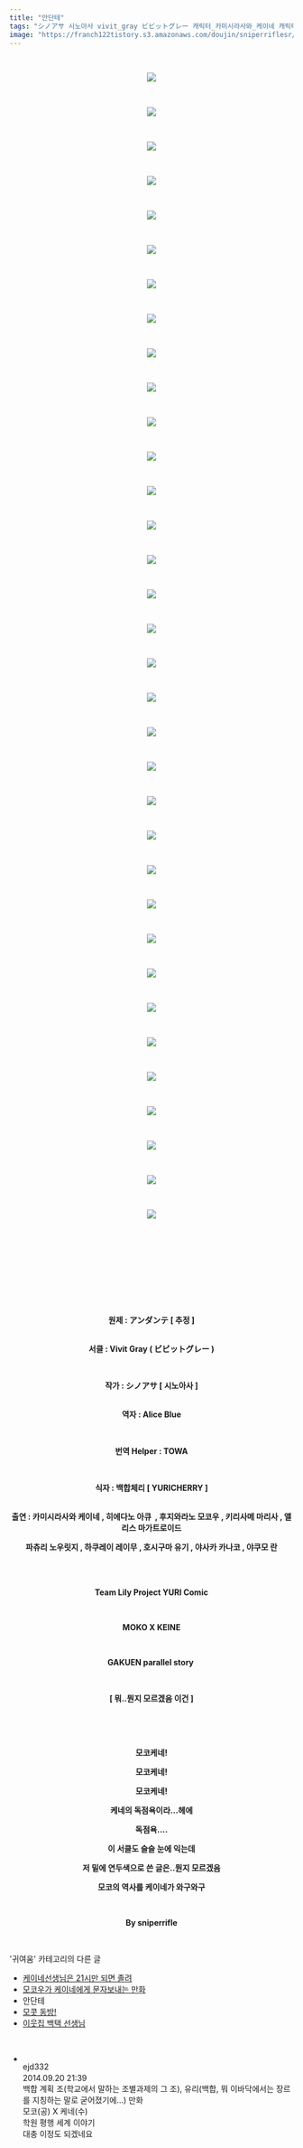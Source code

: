 ```yaml
---
title: "안단테"
tags: "シノアサ 시노아사 vivit_gray ビビットグレー 캐릭터_카미시라사와_케이네 캐릭터_히에다노_아큐 캐릭터_후지와라노_모코우 캐릭터_키리사메_마리사 캐릭터_앨리스_마가트로이드 캐릭터_파츄리_널릿지 캐릭터_하쿠레이_레이무 캐릭터_호시구마_유기 캐릭터_야사카_카나코 캐릭터_야쿠모_란 귀여움"
image: "https://franch122tistory.s3.amazonaws.com/doujin/sniperriflesr/128/001.png"
---
```

<div class="article">
<p style="TEXT-ALIGN: center"> </p>
<p style="TEXT-ALIGN: center"><img src="{{ site.imgserver8 }}/sniperriflesr/128/001.png"/></p>
<p style="TEXT-ALIGN: center"> </p>
<p style="TEXT-ALIGN: center"><img src="{{ site.imgserver8 }}/sniperriflesr/128/002.jpg"/></p>
<p style="TEXT-ALIGN: center"> </p>
<p style="TEXT-ALIGN: center"><img src="{{ site.imgserver8 }}/sniperriflesr/128/003.png"/></p>
<p style="TEXT-ALIGN: center"> </p>
<p style="TEXT-ALIGN: center"><img src="{{ site.imgserver8 }}/sniperriflesr/128/004.png"/></p>
<p style="TEXT-ALIGN: center"> </p>
<p style="TEXT-ALIGN: center"><img src="{{ site.imgserver8 }}/sniperriflesr/128/005.png"/></p>
<p style="TEXT-ALIGN: center"> </p>
<p style="TEXT-ALIGN: center"><img src="{{ site.imgserver8 }}/sniperriflesr/128/006.png"/></p>
<p style="TEXT-ALIGN: center"> </p>
<p style="TEXT-ALIGN: center"><img src="{{ site.imgserver8 }}/sniperriflesr/128/007.png"/></p>
<p style="TEXT-ALIGN: center"> </p>
<p style="TEXT-ALIGN: center"><img src="{{ site.imgserver8 }}/sniperriflesr/128/008.png"/></p>
<p style="TEXT-ALIGN: center"> </p>
<p style="TEXT-ALIGN: center"><img src="{{ site.imgserver8 }}/sniperriflesr/128/009.png"/></p>
<p style="TEXT-ALIGN: center"> </p>
<p style="TEXT-ALIGN: center"><img src="{{ site.imgserver8 }}/sniperriflesr/128/010.png"/></p>
<p style="TEXT-ALIGN: center"> </p>
<p style="TEXT-ALIGN: center"><img src="{{ site.imgserver8 }}/sniperriflesr/128/011.png"/></p>
<p style="TEXT-ALIGN: center"> </p>
<p style="TEXT-ALIGN: center"><img src="{{ site.imgserver8 }}/sniperriflesr/128/012.png"/></p>
<p style="TEXT-ALIGN: center"> </p>
<p style="TEXT-ALIGN: center"><img src="{{ site.imgserver8 }}/sniperriflesr/128/013.png"/></p>
<p style="TEXT-ALIGN: center"> </p>
<p style="TEXT-ALIGN: center"><img src="{{ site.imgserver8 }}/sniperriflesr/128/014.png"/></p>
<p style="TEXT-ALIGN: center"> </p>
<p style="TEXT-ALIGN: center"><img src="{{ site.imgserver8 }}/sniperriflesr/128/015.png"/></p>
<p style="TEXT-ALIGN: center"> </p>
<p style="TEXT-ALIGN: center"><img src="{{ site.imgserver8 }}/sniperriflesr/128/016.png"/></p>
<p style="TEXT-ALIGN: center"> </p>
<p style="TEXT-ALIGN: center"><img src="{{ site.imgserver8 }}/sniperriflesr/128/017.png"/></p>
<p style="TEXT-ALIGN: center"> </p>
<p style="TEXT-ALIGN: center"><img src="{{ site.imgserver8 }}/sniperriflesr/128/018.png"/></p>
<p style="TEXT-ALIGN: center"> </p>
<p style="TEXT-ALIGN: center"><img src="{{ site.imgserver8 }}/sniperriflesr/128/019.png"/></p>
<p style="TEXT-ALIGN: center"> </p>
<p style="TEXT-ALIGN: center"><img src="{{ site.imgserver8 }}/sniperriflesr/128/020.png"/></p>
<p style="TEXT-ALIGN: center"> </p>
<p style="TEXT-ALIGN: center"><img src="{{ site.imgserver8 }}/sniperriflesr/128/021.png"/></p>
<p style="TEXT-ALIGN: center"> </p>
<p style="TEXT-ALIGN: center"><img src="{{ site.imgserver8 }}/sniperriflesr/128/022.png"/></p>
<p style="TEXT-ALIGN: center"> </p>
<p style="TEXT-ALIGN: center"><img src="{{ site.imgserver8 }}/sniperriflesr/128/023.png"/></p>
<p style="TEXT-ALIGN: center"> </p>
<p style="TEXT-ALIGN: center"><img src="{{ site.imgserver8 }}/sniperriflesr/128/024.png"/></p>
<p style="TEXT-ALIGN: center"> </p>
<p style="TEXT-ALIGN: center"><img src="{{ site.imgserver8 }}/sniperriflesr/128/025.png"/></p>
<p style="TEXT-ALIGN: center"> </p>
<p style="TEXT-ALIGN: center"><img src="{{ site.imgserver8 }}/sniperriflesr/128/026.png"/></p>
<p style="TEXT-ALIGN: center"> </p>
<p style="TEXT-ALIGN: center"><img src="{{ site.imgserver8 }}/sniperriflesr/128/027.png"/></p>
<p style="TEXT-ALIGN: center"> </p>
<p style="TEXT-ALIGN: center"><img src="{{ site.imgserver8 }}/sniperriflesr/128/028.png"/></p>
<p style="TEXT-ALIGN: center"> </p>
<p style="TEXT-ALIGN: center"><img src="{{ site.imgserver8 }}/sniperriflesr/128/029.png"/></p>
<p style="TEXT-ALIGN: center"> </p>
<p style="TEXT-ALIGN: center"><img src="{{ site.imgserver8 }}/sniperriflesr/128/030.png"/></p>
<p style="TEXT-ALIGN: center"> </p>
<p style="TEXT-ALIGN: center"><img src="{{ site.imgserver8 }}/sniperriflesr/128/031.png"/></p>
<p style="TEXT-ALIGN: center"> </p>
<p style="TEXT-ALIGN: center"><img src="{{ site.imgserver8 }}/sniperriflesr/128/032.png"/></p>
<p style="TEXT-ALIGN: center"> </p>
<p style="TEXT-ALIGN: center"><img src="{{ site.imgserver8 }}/sniperriflesr/128/033.png"/></p>
<p style="TEXT-ALIGN: center"> </p>
<p style="TEXT-ALIGN: center"><img src="{{ site.imgserver8 }}/sniperriflesr/128/034.png"/></p>
<p style="TEXT-ALIGN: center"> </p>
<p style="TEXT-ALIGN: center"> </p>
<p style="TEXT-ALIGN: center"> </p>
<p style="TEXT-ALIGN: center"> </p>
<p style="TEXT-ALIGN: center"> </p>
<p style="TEXT-ALIGN: center"><strong>원제 : アンダンテ [ 추정 ]</strong></p>
<p style="TEXT-ALIGN: center"><br/><strong>서클 : Vivit Gray ( ビビットグレー )</strong></p>
<p style="TEXT-ALIGN: center"><strong> </strong></p>
<p style="TEXT-ALIGN: center"><strong>작가 : シノアサ [ 시노아사 ]</strong></p>
<p style="TEXT-ALIGN: center"><br/><strong>역자 : Alice Blue</strong></p>
<p style="TEXT-ALIGN: center"><strong></strong> </p>
<p style="TEXT-ALIGN: center"><strong>번역 Helper : TOWA</strong></p>
<p style="TEXT-ALIGN: center"><strong></strong> </p>
<p style="TEXT-ALIGN: center"><strong>식자 : 백합체리 [ YURICHERRY ]</strong></p>
<p style="TEXT-ALIGN: center"><br/><strong>출연 : 카미시라사와 케이네 , 히에다노 아큐  , 후지와라노 모코우 , 키리사메 마리사 , 앨리스 마가트로이드</strong></p>
<p align="center" style="TEXT-ALIGN: center"><strong>파츄리 노우릿지 , 하쿠레이 레이무 , 호시구마 유기 , 야사카 카나코 , 야쿠모 란</strong></p>
<p style="TEXT-ALIGN: center"><strong><br/></strong> </p>
<p align="center" style="TEXT-ALIGN: center"><strong>Team Lily Project YURI Comic</strong></p>
<p align="center" style="TEXT-ALIGN: center"><strong> </strong></p>
<p align="center" style="TEXT-ALIGN: center"><strong>MOKO X KEINE</strong></p>
<p align="center" style="TEXT-ALIGN: center"><strong> </strong></p>
<p align="center" style="TEXT-ALIGN: center"><strong>GAKUEN parallel story </strong></p>
<p style="TEXT-ALIGN: center"><strong></strong> </p>
<p style="TEXT-ALIGN: center"><strong>[ 뭐..뭔지 모르겠음 이건 ]</strong></p>
<p style="TEXT-ALIGN: center"><strong></strong> </p>
<p style="TEXT-ALIGN: center"><strong></strong> </p>
<p style="TEXT-ALIGN: center"><strong>모코케네!</strong></p>
<p style="TEXT-ALIGN: center"><strong>모코케네!</strong></p>
<p style="TEXT-ALIGN: center"><strong>모코케네!</strong></p>
<p style="TEXT-ALIGN: center"><strong>케네의 독점욕이라...헤에</strong></p>
<p style="TEXT-ALIGN: center"><strong>독점욕....</strong></p>
<p style="TEXT-ALIGN: center"><strong>이 서클도 슬슬 눈에 익는데</strong></p>
<p style="TEXT-ALIGN: center"><strong></strong><strong>저 밑에 연두색으로 쓴 글은..뭔지 모르겠음</strong></p>
<p style="TEXT-ALIGN: center"><strong>모코의 역사를 케이네가 와구와구</strong></p>
<p style="TEXT-ALIGN: center"><strong></strong> </p>
<p style="TEXT-ALIGN: center"><strong>By sniperrifle</strong></p>
</div><br/>
<div class="another">
<p>'귀여움' 카테고리의 다른 글</p>
<ul>
<li><a href="/sniperriflesr_131">케이네선생님은 21시만 되면 졸려</a></li>
<li><a href="/sniperriflesr_130">모코우가 케이네에게 문자보내는 만화</a></li>
<li>안단테</li>
<li><a href="/sniperriflesr_127">모콧 동방!</a></li>
<li><a href="/sniperriflesr_120">이웃집 백택 선생님</a></li>
</ul>
</div><br/>
<div class="comment" id="commentListBlock_128" style="display:block"><ul><li class="firstCmt"><div class="opinionListMenu">
<div class="icon"><img alt="" class="myicon" src="http://i1.daumcdn.net/pimg/blog/p_img/mycon/basic_2.gif"/></div>
<div class="fl">
<span class="bold">ejd332</span>
<div style="width: 1px; height: 1px; overflow: hidden; visibility: hidden; border:1px solid red">
<span id="uname160" style="display:none;">ejd332</span>
<span id="pwd160" style="display:none;"></span>
<span id="emailblog160" name="ejd332@naver.com" style="display:none;"></span>
<span id="open160" style="display:none">Y</span>
</div>
</div>
<div class="sDateTime">2014.09.20 21:39</div>
</div>
<div class="cont" id="Text160">백합 계획 조(학교에서 말하는 조별과제의 그 조), 유리(백합, 뭐 이바닥에서는 장르를 지칭하는 말로 굳어졌기에...) 만화<br/>모코(공) X 케네(수)<br/>학원 평행 세계 이야기<br/>대충 이정도 되겠네요</div>
<div class="contReArea" id="inWrite160" style="display:none;"></div>
</li></ul>
</div><br/>
<br/>
<p id="refer"></p>
<br/>
